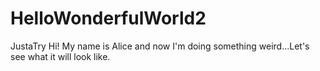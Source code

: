 # HelloWonderfulWorld2
JustaTry
Hi! My name is Alice and now I'm doing something weird...Let's see what it will look like.
